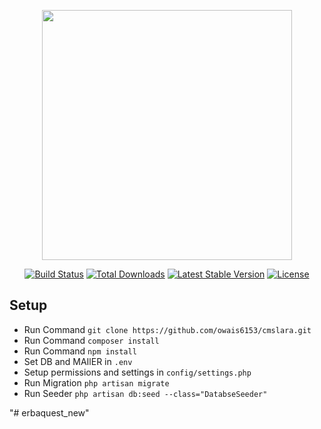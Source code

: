 <p align="center"><a href="https://laravel.com" target="_blank"><img src="https://raw.githubusercontent.com/laravel/art/master/logo-lockup/5%20SVG/2%20CMYK/1%20Full%20Color/laravel-logolockup-cmyk-red.svg" width="400"></a></p>

<p align="center">
<a href="https://travis-ci.org/laravel/framework"><img src="https://travis-ci.org/laravel/framework.svg" alt="Build Status"></a>
<a href="https://packagist.org/packages/laravel/framework"><img src="https://img.shields.io/packagist/dt/laravel/framework" alt="Total Downloads"></a>
<a href="https://packagist.org/packages/laravel/framework"><img src="https://img.shields.io/packagist/v/laravel/framework" alt="Latest Stable Version"></a>
<a href="https://packagist.org/packages/laravel/framework"><img src="https://img.shields.io/packagist/l/laravel/framework" alt="License"></a>
</p>

## Setup
 <ul>
    <li>
     Run Command
     <code>git clone https://github.com/owais6153/cmslara.git</code>
    </li>
     <li>
     Run Command
     <code>composer install</code>
    </li>
     <li>
     Run Command
     <code>npm install</code>
    </li>
    <li>
        Set DB and MAIlER in <code>.env</code>
    </li>
    <li>
        Setup permissions and settings in <code>config/settings.php</code>
    </li>    
    <li>
     Run Migration
     <code>php artisan migrate</code>
    </li> 
    <li>
     Run Seeder
     <code>php artisan db:seed --class="DatabseSeeder"</code>
    </li>
 </ul>

"# erbaquest_new" 
